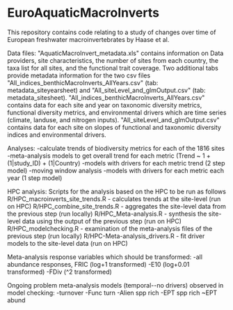 # EuroAquaticMacroInverts
This repository contains code relating to a study of changes over time of European freshwater macroinvertebrates by Haase et al. 

Data files:
"AquaticMacroInvert_metadata.xls" contains information on Data providers, site characteristics, the number of sites from each country, the taxa list for all sites, and the functional trait coverage. Two additional tabs provide metadata information for the two csv files "All_indices_benthicMacroInverts_AllYears.csv" (tab: metadata_siteyearsheet) and "All_siteLevel_and_glmOutput.csv" (tab: metadata_sitesheet).
"All_indices_benthicMacroInverts_AllYears.csv" contains data for each site and year on taxonomic diversity metrics, functional diversity metrics, and environmental drivers which are time series (climate, landuse, and nitrogen inputs).
"All_siteLevel_and_glmOutput.csv" contains data for each site on slopes of functional and taxonomic diversity indices and environmental drivers.

Analyses:
-calculate trends of biodiversity metrics for each of the 1816 sites
-meta-analysis models to get overall trend for each metric (Trend ~ 1 + (1|study_ID) + (1|Country)
-models with drivers for each metric trend (2 step model)
-moving window analysis
-models with drivers for each metric each year (1 step model)

HPC analysis: 
Scripts for the analysis based on the HPC to be run as follows
R/HPC_macroinverts_site_trends.R - calculates trends at the site-level (run on HPC)
R/HPC_combine_site_trends.R - aggregates the site-level data from the previous step (run locally)
R/HPC_Meta-analysis.R - synthesis the site-level data using the output of the previous step (run on HPC)
R/HPC_modelchecking.R - examination of the meta-analysis files of the previous step (run locally)
R/HPC-Meta-analysis_drivers.R - fit driver models to the site-level data (run on HPC)

Meta-analysis response variables which should be transformed:
-all abundance responses, FRIC (log+1 transformed)
-E10 (log+0.01 transformed)
-FDiv (^2 transformed)

Ongoing problem meta-analysis models (temporal--no drivers) observed in model checking:
-turnover
-Func turn
-Alien spp rich
-EPT spp rich
~EPT abund



